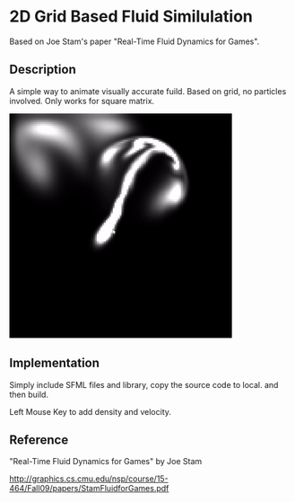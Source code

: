 # 2D Grid Based Fluid Similulation
Based on Joe Stam's paper "Real-Time Fluid Dynamics for Games".

## Description

A simple way to animate visually accurate fuild. Based on grid, no particles involved. Only works for square matrix.

![](https://github.com/syntaxist/2DGridBasedFluidSimilulation/blob/main/images/Fluid.gif)

## Implementation

Simply include SFML files and library, copy the source code to local. and then build.

Left Mouse Key to add density and velocity.

## Reference

"Real-Time Fluid Dynamics for Games" by Joe Stam

http://graphics.cs.cmu.edu/nsp/course/15-464/Fall09/papers/StamFluidforGames.pdf
